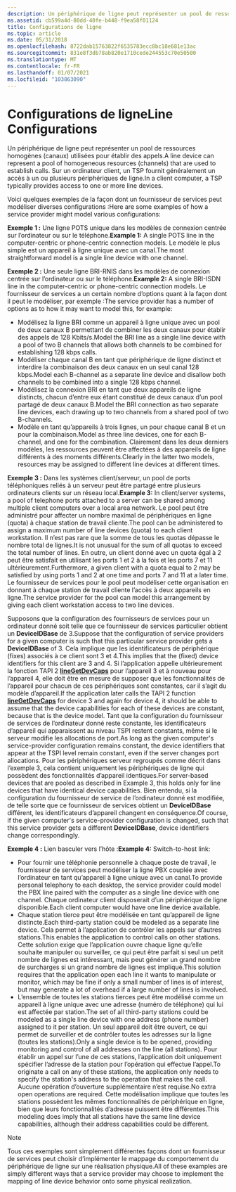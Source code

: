 ```yaml
---
description: Un périphérique de ligne peut représenter un pool de ressources homogènes (canaux) utilisées pour établir des appels. Sur un ordinateur client, un TSP fournit généralement un accès à un ou plusieurs périphériques de ligne.
ms.assetid: cb599a4d-80dd-40fe-b448-f9ea58f01124
title: Configurations de ligne
ms.topic: article
ms.date: 05/31/2018
ms.openlocfilehash: 8722dab15763822f6535783ecc8bc18e681e13ac
ms.sourcegitcommit: 831e8f3db78ab820e1710cede244553c70e50500
ms.translationtype: MT
ms.contentlocale: fr-FR
ms.lasthandoff: 01/07/2021
ms.locfileid: "103863090"
---
```

# <a name="line-configurations"></a><span data-ttu-id="d243f-104">Configurations de ligne</span><span class="sxs-lookup"><span data-stu-id="d243f-104">Line Configurations</span></span>

<span data-ttu-id="d243f-105">Un périphérique de ligne peut représenter un pool de ressources homogènes (canaux) utilisées pour établir des appels.</span><span class="sxs-lookup"><span data-stu-id="d243f-105">A line device can represent a pool of homogeneous resources (channels) that are used to establish calls.</span></span> <span data-ttu-id="d243f-106">Sur un ordinateur client, un TSP fournit généralement un accès à un ou plusieurs périphériques de ligne.</span><span class="sxs-lookup"><span data-stu-id="d243f-106">In a client computer, a TSP typically provides access to one or more line devices.</span></span>

<span data-ttu-id="d243f-107">Voici quelques exemples de la façon dont un fournisseur de services peut modéliser diverses configurations :</span><span class="sxs-lookup"><span data-stu-id="d243f-107">Here are some examples of how a service provider might model various configurations:</span></span>

<span data-ttu-id="d243f-108">**Exemple 1 :** Une ligne POTS unique dans les modèles de connexion centrée sur l’ordinateur ou sur le téléphone.</span><span class="sxs-lookup"><span data-stu-id="d243f-108">**Example 1:** A single POTS line in the computer-centric or phone-centric connection models.</span></span> <span data-ttu-id="d243f-109">Le modèle le plus simple est un appareil à ligne unique avec un canal.</span><span class="sxs-lookup"><span data-stu-id="d243f-109">The most straightforward model is a single line device with one channel.</span></span>

<span data-ttu-id="d243f-110">**Exemple 2 :** Une seule ligne BRI-RNIS dans les modèles de connexion centrée sur l’ordinateur ou sur le téléphone.</span><span class="sxs-lookup"><span data-stu-id="d243f-110">**Example 2:** A single BRI-ISDN line in the computer-centric or phone-centric connection models.</span></span> <span data-ttu-id="d243f-111">Le fournisseur de services a un certain nombre d’options quant à la façon dont il peut le modéliser, par exemple :</span><span class="sxs-lookup"><span data-stu-id="d243f-111">The service provider has a number of options as to how it may want to model this, for example:</span></span>

-   <span data-ttu-id="d243f-112">Modélisez la ligne BRI comme un appareil à ligne unique avec un pool de deux canaux B permettant de combiner les deux canaux pour établir des appels de 128 Kbits/s.</span><span class="sxs-lookup"><span data-stu-id="d243f-112">Model the BRI line as a single line device with a pool of two B channels that allows both channels to be combined for establishing 128 kbps calls.</span></span>
-   <span data-ttu-id="d243f-113">Modéliser chaque canal B en tant que périphérique de ligne distinct et interdire la combinaison des deux canaux en un seul canal 128 kbps.</span><span class="sxs-lookup"><span data-stu-id="d243f-113">Model each B-channel as a separate line device and disallow both channels to be combined into a single 128 kbps channel.</span></span>
-   <span data-ttu-id="d243f-114">Modélisez la connexion BRI en tant que deux appareils de ligne distincts, chacun d’entre eux étant constitué de deux canaux d’un pool partagé de deux canaux B.</span><span class="sxs-lookup"><span data-stu-id="d243f-114">Model the BRI connection as two separate line devices, each drawing up to two channels from a shared pool of two B-channels.</span></span>
-   <span data-ttu-id="d243f-115">Modèle en tant qu’appareils à trois lignes, un pour chaque canal B et un pour la combinaison.</span><span class="sxs-lookup"><span data-stu-id="d243f-115">Model as three line devices, one for each B-channel, and one for the combination.</span></span> <span data-ttu-id="d243f-116">Clairement dans les deux derniers modèles, les ressources peuvent être affectées à des appareils de ligne différents à des moments différents.</span><span class="sxs-lookup"><span data-stu-id="d243f-116">Clearly in the latter two models, resources may be assigned to different line devices at different times.</span></span>

<span data-ttu-id="d243f-117">**Exemple 3 :** Dans les systèmes client/serveur, un pool de ports téléphoniques reliés à un serveur peut être partagé entre plusieurs ordinateurs clients sur un réseau local.</span><span class="sxs-lookup"><span data-stu-id="d243f-117">**Example 3:** In client/server systems, a pool of telephone ports attached to a server can be shared among multiple client computers over a local area network.</span></span> <span data-ttu-id="d243f-118">Le pool peut être administré pour affecter un nombre maximal de périphériques en ligne (quota) à chaque station de travail cliente.</span><span class="sxs-lookup"><span data-stu-id="d243f-118">The pool can be administered to assign a maximum number of line devices (quota) to each client workstation.</span></span> <span data-ttu-id="d243f-119">Il n’est pas rare que la somme de tous les quotas dépasse le nombre total de lignes.</span><span class="sxs-lookup"><span data-stu-id="d243f-119">It is not unusual for the sum of all quotas to exceed the total number of lines.</span></span> <span data-ttu-id="d243f-120">En outre, un client donné avec un quota égal à 2 peut être satisfait en utilisant les ports 1 et 2 à la fois et les ports 7 et 11 ultérieurement.</span><span class="sxs-lookup"><span data-stu-id="d243f-120">Furthermore, a given client with a quota equal to 2 may be satisfied by using ports 1 and 2 at one time and ports 7 and 11 at a later time.</span></span> <span data-ttu-id="d243f-121">Le fournisseur de services pour le pool peut modéliser cette organisation en donnant à chaque station de travail cliente l’accès à deux appareils en ligne.</span><span class="sxs-lookup"><span data-stu-id="d243f-121">The service provider for the pool can model this arrangement by giving each client workstation access to two line devices.</span></span>

<span data-ttu-id="d243f-122">Supposons que la configuration des fournisseurs de services pour un ordinateur donné soit telle que ce fournisseur de services particulier obtient un **DeviceIDBase** de 3.</span><span class="sxs-lookup"><span data-stu-id="d243f-122">Suppose that the configuration of service providers for a given computer is such that this particular service provider gets a **DeviceIDBase** of 3.</span></span> <span data-ttu-id="d243f-123">Cela implique que les identificateurs de périphérique (fixes) associés à ce client sont 3 et 4.</span><span class="sxs-lookup"><span data-stu-id="d243f-123">This implies that the (fixed) device identifiers for this client are 3 and 4.</span></span> <span data-ttu-id="d243f-124">Si l’application appelle ultérieurement la fonction TAPI 2 [**lineGetDevCaps**](/windows/win32/api/tapi/nf-tapi-linegetdevcaps) pour l’appareil 3 et à nouveau pour l’appareil 4, elle doit être en mesure de supposer que les fonctionnalités de l’appareil pour chacun de ces périphériques sont constantes, car il s’agit du modèle d’appareil.</span><span class="sxs-lookup"><span data-stu-id="d243f-124">If the application later calls the TAPI 2 function [**lineGetDevCaps**](/windows/win32/api/tapi/nf-tapi-linegetdevcaps) for device 3 and again for device 4, it should be able to assume that the device capabilities for each of these devices are constant, because that is the device model.</span></span> <span data-ttu-id="d243f-125">Tant que la configuration du fournisseur de services de l’ordinateur donné reste constante, les identificateurs d’appareil qui apparaissent au niveau TSPI restent constants, même si le serveur modifie les allocations de port.</span><span class="sxs-lookup"><span data-stu-id="d243f-125">As long as the given computer's service-provider configuration remains constant, the device identifiers that appear at the TSPI level remain constant, even if the server changes port allocations.</span></span> <span data-ttu-id="d243f-126">Pour les périphériques serveur regroupés comme décrit dans l’exemple 3, cela contient uniquement les périphériques de ligne qui possèdent des fonctionnalités d’appareil identiques.</span><span class="sxs-lookup"><span data-stu-id="d243f-126">For server-based devices that are pooled as described in Example 3, this holds only for line devices that have identical device capabilities.</span></span> <span data-ttu-id="d243f-127">Bien entendu, si la configuration du fournisseur de service de l’ordinateur donné est modifiée, de telle sorte que ce fournisseur de services obtient un **DeviceIDBase** différent, les identificateurs d’appareil changent en conséquence.</span><span class="sxs-lookup"><span data-stu-id="d243f-127">Of course, if the given computer's service-provider configuration is changed, such that this service provider gets a different **DeviceIDBase**, device identifiers change correspondingly.</span></span>

<span data-ttu-id="d243f-128">**Exemple 4 :** Lien basculer vers l’hôte :</span><span class="sxs-lookup"><span data-stu-id="d243f-128">**Example 4:** Switch-to-host link:</span></span>

-   <span data-ttu-id="d243f-129">Pour fournir une téléphonie personnelle à chaque poste de travail, le fournisseur de services peut modéliser la ligne PBX couplée avec l’ordinateur en tant qu’appareil à ligne unique avec un canal.</span><span class="sxs-lookup"><span data-stu-id="d243f-129">To provide personal telephony to each desktop, the service provider could model the PBX line paired with the computer as a single line device with one channel.</span></span> <span data-ttu-id="d243f-130">Chaque ordinateur client disposerait d’un périphérique de ligne disponible.</span><span class="sxs-lookup"><span data-stu-id="d243f-130">Each client computer would have one line device available.</span></span>
-   <span data-ttu-id="d243f-131">Chaque station tierce peut être modélisée en tant qu’appareil de ligne distincte.</span><span class="sxs-lookup"><span data-stu-id="d243f-131">Each third-party station could be modeled as a separate line device.</span></span> <span data-ttu-id="d243f-132">Cela permet à l’application de contrôler les appels sur d’autres stations.</span><span class="sxs-lookup"><span data-stu-id="d243f-132">This enables the application to control calls on other stations.</span></span> <span data-ttu-id="d243f-133">Cette solution exige que l’application ouvre chaque ligne qu’elle souhaite manipuler ou surveiller, ce qui peut être parfait si seul un petit nombre de lignes est intéressant, mais peut générer un grand nombre de surcharges si un grand nombre de lignes est impliqué.</span><span class="sxs-lookup"><span data-stu-id="d243f-133">This solution requires that the application open each line it wants to manipulate or monitor, which may be fine if only a small number of lines is of interest, but may generate a lot of overhead if a large number of lines is involved.</span></span>
-   <span data-ttu-id="d243f-134">L’ensemble de toutes les stations tierces peut être modélisé comme un appareil à ligne unique avec une adresse (numéro de téléphone) qui lui est affectée par station.</span><span class="sxs-lookup"><span data-stu-id="d243f-134">The set of all third-party stations could be modeled as a single line device with one address (phone number) assigned to it per station.</span></span> <span data-ttu-id="d243f-135">Un seul appareil doit être ouvert, ce qui permet de surveiller et de contrôler toutes les adresses sur la ligne (toutes les stations).</span><span class="sxs-lookup"><span data-stu-id="d243f-135">Only a single device is to be opened, providing monitoring and control of all addresses on the line (all stations).</span></span> <span data-ttu-id="d243f-136">Pour établir un appel sur l’une de ces stations, l’application doit uniquement spécifier l’adresse de la station pour l’opération qui effectue l’appel.</span><span class="sxs-lookup"><span data-stu-id="d243f-136">To originate a call on any of these stations, the application only needs to specify the station's address to the operation that makes the call.</span></span> <span data-ttu-id="d243f-137">Aucune opération d’ouverture supplémentaire n’est requise.</span><span class="sxs-lookup"><span data-stu-id="d243f-137">No extra open operations are required.</span></span> <span data-ttu-id="d243f-138">Cette modélisation implique que toutes les stations possèdent les mêmes fonctionnalités de périphérique en ligne, bien que leurs fonctionnalités d’adresse puissent être différentes.</span><span class="sxs-lookup"><span data-stu-id="d243f-138">This modeling does imply that all stations have the same line device capabilities, although their address capabilities could be different.</span></span>

> [!Note]  
> <span data-ttu-id="d243f-139">Tous ces exemples sont simplement différentes façons dont un fournisseur de services peut choisir d’implémenter le mappage du comportement du périphérique de ligne sur une réalisation physique.</span><span class="sxs-lookup"><span data-stu-id="d243f-139">All of these examples are simply different ways that a service provider may choose to implement the mapping of line device behavior onto some physical realization.</span></span>

 

 

 
